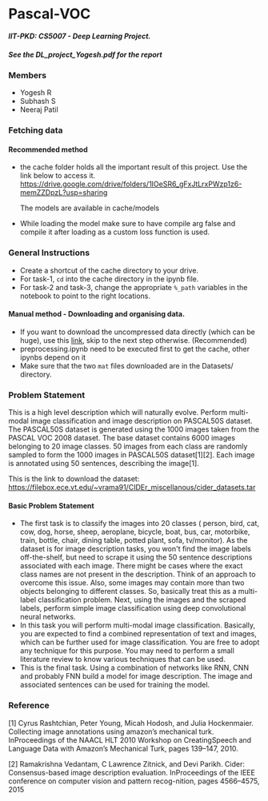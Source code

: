 # Pascal-VOC
**_IIT-PKD: CS5007 - Deep Learning Project._**

##### See the DL_project_Yogesh.pdf for the report

### Members
- Yogesh R
- Subhash S
- Neeraj Patil

### Fetching data
#### Recommended method
- the cache folder holds all the important result of this project. Use the link below to access it.  
  https://drive.google.com/drive/folders/1IOeSR6_gFxJtLrxPWzp1z6-memZZDpzL?usp=sharing
  
  The models are available in cache/models
- While loading the model make sure to have compile arg false and compile it after loading as a custom loss function is used.

### General Instructions
- Create a shortcut of the cache directory to your drive.
- For task-1, `cd` into the cache directory in the ipynb file.
- For task-2 and task-3, change the appropriate `%_path` variables in the notebook to point to the right locations.

#### Manual method - Downloading and organising data.
- If you want to download the uncompressed data directly (which can be huge), use this [link](https://drive.google.com/drive/folders/1w-Kg6hr93Ov3OyGK2bctxAg9axfhpIKj?usp=sharing), skip to the next step otherwise. (Recommended)
- preprocessing.ipynb need to be executed first to get the cache, other ipynbs depend on it
- Make sure that the two `mat` files downloaded are in the Datasets/ directory.

### Problem Statement

This is a high level description which will naturally evolve. Perform multi-modal image classification and image description on PASCAL50S dataset. The PASCAL50S dataset is generated using the 1000 images taken from the PASCAL VOC 2008 dataset. The base dataset contains 6000 images belonging to 20 image classes. 50 images from each class are randomly sampled to form the 1000 images in PASCAL50S dataset[1][2]. Each image is annotated using 50 sentences, describing the image[1].

This is the link to download the dataset: https://filebox.ece.vt.edu/~vrama91/CIDEr_miscellanous/cider_datasets.tar


#### Basic Problem Statement
- The first task is to classify the images into 20 classes ( person, bird, cat, cow, dog, horse, sheep, aeroplane, bicycle, boat, bus, car, motorbike, train, bottle, chair, dining table, potted plant, sofa, tv/monitor). As the dataset is for image description tasks, you won't find the image labels off-the-shelf, but need to scrape it using the 50 sentence descriptions associated with each image. There might be cases where the exact class names are not present in the description. Think of an approach to overcome this issue. Also, some images may contain more than two objects belonging to different classes. So, basically treat this as a multi-label classification problem. Next, using the images and the scraped labels, perform simple image classification using deep convolutional neural networks. 
- In this task you will perform multi-modal image classification. Basically, you are expected to find a combined representation of text and images, which can be further used for image classification. You are free to adopt any technique for this purpose. You may need to perform a small literature review to know various techniques that can be used. 
- This is the final task. Using a combination of networks like RNN, CNN and probably FNN build a model for image description. The image and associated sentences can be used for training the model.


### Reference

[1]  Cyrus Rashtchian, Peter Young, Micah Hodosh, and Julia Hockenmaier. Collecting image annotations using amazon’s mechanical turk.  InProceedings  of  the  NAACL  HLT  2010  Workshop  on  CreatingSpeech and Language Data with Amazon’s Mechanical Turk, pages 139–147, 2010.

[2]  Ramakrishna  Vedantam,  C  Lawrence  Zitnick,  and  Devi  Parikh.   Cider:   Consensus-based  image description evaluation.  InProceedings of the IEEE conference on computer vision and pattern recog-nition, pages 4566–4575, 2015


